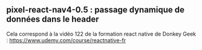 ## pixel-react-nav4-0.5 : passage dynamique de données dans le header


Cela correspond à la vidéo 122 de la formation react native de Donkey Geek :
https://www.udemy.com/course/reactnative-fr

